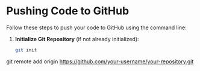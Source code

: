 # Pushing Code to GitHub

Follow these steps to push your code to GitHub using the command line:

1. **Initialize Git Repository** (if not already initialized):
   ```sh
   git init
git remote add origin https://github.com/your-username/your-repository.git
